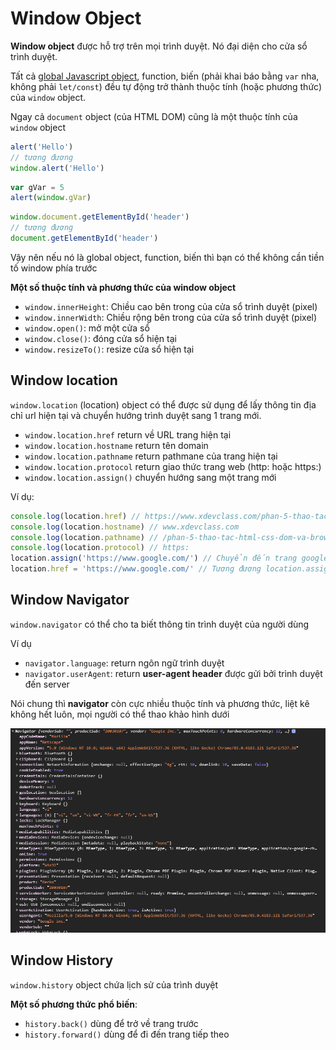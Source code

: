 # Window Object

**Window object** được hỗ trợ trên mọi trình duyệt. Nó đại diện cho cửa sổ trình duyệt.

Tất cả [global Javascript object](https://javascript.info/global-object), function, biến (phải khai báo bằng `var` nha, không phải `let/const`) đều tự động trở thành thuộc tính (hoặc phương thức) của `window` object.

Ngay cả `document` object (của HTML DOM) cũng là một thuộc tính của `window` object

```javascript
alert('Hello')
// tương đương
window.alert('Hello')
```

```javascript
var gVar = 5
alert(window.gVar)
```

```javascript
window.document.getElementById('header')
// tương đương
document.getElementById('header')
```

Vậy nên nếu nó là global object, function, biến thì bạn có thể không cần tiền tố window phía trước

**Một số thuộc tính và phương thức của window object**

- `window.innerHeight`: Chiều cao bên trong của cửa sổ trình duyệt (pixel)
- `window.innerWidth`: Chiều rộng bên trong của cửa sổ trình duyệt (pixel)
- `window.open()`: mở một cửa sổ
- `window.close()`: đóng cửa sổ hiện tại
- `window.resizeTo()`: resize cửa sổ hiện tại

## Window location

`window.location` (location) object có thể được sử dụng để lấy thông tin địa chỉ url hiện tại và chuyển hướng trình duyệt sang 1 trang mới.

- `window.location.href` return về URL trang hiện tại
- `window.location.hostname` return tên domain
- `window.location.pathname` return pathmane của trang hiện tại
- `window.location.protocol` return giao thức trang web (http: hoặc https:)
- `window.location.assign()` chuyển hướng sang một trang mới

Ví dụ:

```javascript
console.log(location.href) // https://www.xdevclass.com/phan-5-thao-tac-html-css-dom-va-browser-bom-voi-javascript
console.log(location.hostname) // www.xdevclass.com
console.log(location.pathname) // /phan-5-thao-tac-html-css-dom-va-browser-bom-voi-javascript
console.log(location.protocol) // https:
location.assign('https://www.google.com/') // Chuyển đến trang google
location.href = 'https://www.google.com/' // Tương đương location.assign()
```

## Window Navigator

`window.navigator` có thể cho ta biết thông tin trình duyệt của người dùng

Ví dụ

- `navigator.language`: return ngôn ngữ trình duyệt
- `navigator.userAgent`: return **user-agent header** được gửi bởi trình duyệt đến server

Nói chung thì **navigator** còn cực nhiều thuộc tính và phương thức, liệt kê không hết luôn, mọi người có thể thao khảo hình dưới

![navigator](./navigator.png)

## Window History

`window.history` object chứa lịch sử của trình duyệt

**Một số phương thức phổ biến**:

- `history.back()` dùng để trở về trang trước
- `history.forward()` dùng để đi đến trang tiếp theo
